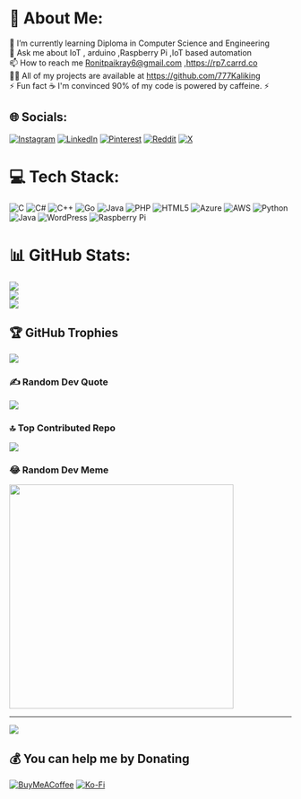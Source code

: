 # 💫 About Me:
🌱 I’m currently learning Diploma in Computer Science and Engineering<br>💬 Ask me about IoT , arduino ,Raspberry Pi ,IoT based automation<br>📫 How to reach me Ronitpaikray6@gmail.com ,https://rp7.carrd.co<br>👨‍💻 All of my projects are available at https://github.com/777Kaliking<br>⚡ Fun fact  ☕️ I'm convinced 90% of my code is powered by caffeine. ⚡️<br>


## 🌐 Socials:
[![Instagram](https://img.shields.io/badge/Instagram-%23E4405F.svg?logo=Instagram&logoColor=white)](https://instagram.com/mister_i_777) [![LinkedIn](https://img.shields.io/badge/LinkedIn-%230077B5.svg?logo=linkedin&logoColor=white)](https://linkedin.com/in/ronit-paikray-11819a246) [![Pinterest](https://img.shields.io/badge/Pinterest-%23E60023.svg?logo=Pinterest&logoColor=white)](https://pinterest.com/ronitpaikray) [![Reddit](https://img.shields.io/badge/Reddit-%23FF4500.svg?logo=Reddit&logoColor=white)](https://reddit.com/user/Ronitpaikray7) [![X](https://img.shields.io/badge/X-black.svg?logo=X&logoColor=white)](https://x.com/RonitPaikray7) 

# 💻 Tech Stack:
![C](https://img.shields.io/badge/c-%2300599C.svg?style=for-the-badge&logo=c&logoColor=white) ![C#](https://img.shields.io/badge/c%23-%23239120.svg?style=for-the-badge&logo=csharp&logoColor=white) ![C++](https://img.shields.io/badge/c++-%2300599C.svg?style=for-the-badge&logo=c%2B%2B&logoColor=white) ![Go](https://img.shields.io/badge/go-%2300ADD8.svg?style=for-the-badge&logo=go&logoColor=white) ![Java](https://img.shields.io/badge/java-%23ED8B00.svg?style=for-the-badge&logo=openjdk&logoColor=white) ![PHP](https://img.shields.io/badge/php-%23777BB4.svg?style=for-the-badge&logo=php&logoColor=white) ![HTML5](https://img.shields.io/badge/html5-%23E34F26.svg?style=for-the-badge&logo=html5&logoColor=white) ![Azure](https://img.shields.io/badge/azure-%230072C6.svg?style=for-the-badge&logo=microsoftazure&logoColor=white) ![AWS](https://img.shields.io/badge/AWS-%23FF9900.svg?style=for-the-badge&logo=amazon-aws&logoColor=white) ![Python](https://img.shields.io/badge/python-3670A0?style=for-the-badge&logo=python&logoColor=ffdd54) ![Java](https://img.shields.io/badge/java-%23ED8B00.svg?style=for-the-badge&logo=openjdk&logoColor=white) ![WordPress](https://img.shields.io/badge/WordPress-%23117AC9.svg?style=for-the-badge&logo=WordPress&logoColor=white) ![Raspberry Pi](https://img.shields.io/badge/-RaspberryPi-C51A4A?style=for-the-badge&logo=Raspberry-Pi)
# 📊 GitHub Stats:
![](https://github-readme-stats.vercel.app/api?username=777Kaliking&theme=dark&hide_border=false&include_all_commits=true&count_private=true)<br/>
![](https://github-readme-streak-stats.herokuapp.com/?user=777Kaliking&theme=dark&hide_border=false)<br/>
![](https://github-readme-stats.vercel.app/api/top-langs/?username=777Kaliking&theme=dark&hide_border=false&include_all_commits=true&count_private=true&layout=compact)

## 🏆 GitHub Trophies
![](https://github-profile-trophy.vercel.app/?username=777Kaliking&theme=radical&no-frame=false&no-bg=true&margin-w=4)

### ✍️ Random Dev Quote
![](https://quotes-github-readme.vercel.app/api?type=vetical&theme=radical)

### 🔝 Top Contributed Repo
![](https://github-contributor-stats.vercel.app/api?username=777Kaliking&limit=5&theme=dark&combine_all_yearly_contributions=true)

### 😂 Random Dev Meme
<img src='https://randommeme-five.vercel.app/' style="height: 400px;"/>

---
[![](https://visitcount.itsvg.in/api?id=777Kaliking&icon=0&color=0)](https://visitcount.itsvg.in)

  ## 💰 You can help me by Donating
  [![BuyMeACoffee](https://img.shields.io/badge/Buy%20Me%20a%20Coffee-ffdd00?style=for-the-badge&logo=buy-me-a-coffee&logoColor=black)](https://buymeacoffee.com/https://www.buymeacoffee.com/ronit777.in) [![Ko-Fi](https://img.shields.io/badge/Ko--fi-F16061?style=for-the-badge&logo=ko-fi&logoColor=white)](https://ko-fi.com/https://ko-fi.com/ronit777in) 

  
<!-- Proudly created with GPRM ( https://gprm.itsvg.in ) -->
